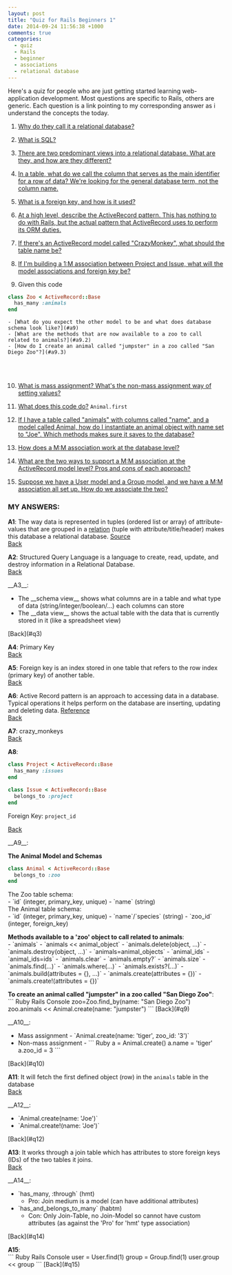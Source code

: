 ```yaml
---
layout: post
title: "Quiz for Rails Beginners 1"
date: 2014-09-24 11:56:38 +1000
comments: true
categories: 
  - quiz
  - Rails
  - beginner
  - associations
  - relational database
---
```


Here's a quiz for people who are just getting started learning web-application development. Most questions are specific to Rails, others are generic. Each question is a link pointing to my corresponding answer as i understand the concepts the today.

<!-- more -->

1. <a name='q1'></a>[Why do they call it a relational database?](#a1)

2. <a name='q2'></a>[What is SQL?](#a2)

3. <a name='q3'></a>[There are two predominant views into a relational database. What are they, and how are they different?](#a3)

4. <a name='q4'></a>[In a table, what do we call the column that serves as the main identifier for a row of data? We're looking for the general database term, not the column name.](#a4)

5. <a name='q5'></a>[What is a foreign key, and how is it used?](#a5)

6. <a name='q6'></a>[At a high level, describe the ActiveRecord pattern. This has nothing to do with Rails, but the actual pattern that ActiveRecord uses to perform its ORM duties.](#a6)

7. <a name='q7'></a>[If there's an ActiveRecord model called "CrazyMonkey", what should the table name be?](#a7)

8. <a name='q8'></a>[If I'm building a 1:M association between Project and Issue, what will the model associations and foreign key be?](#a8)

9. <a name='q9'></a><div class='no_extra_line'>Given this code</div>
``` Ruby
class Zoo < ActiveRecord::Base
  has_many :animals
end
```
    - [What do you expect the other model to be and what does database schema look like?](#a9)
    - [What are the methods that are now available to a zoo to call related to animals?](#a9.2)
    - [How do I create an animal called "jumpster" in a zoo called "San Diego Zoo"?](#a9.3)
<br/><br/>

10. <a name='q10'></a>[What is mass assignment? What's the non-mass assignment way of setting values?](#a10)

11. <a name='q11'></a>[What does this code do?](#a11) `Animal.first`

12. <a name='q12'></a>[If I have a table called "animals" with columns called "name", and a model called Animal, how do I instantiate an animal object with name set to "Joe". Which methods makes sure it saves to the database?](#a12)

13. <a name='q13'></a>[How does a M:M association work at the database level?](#a13)

14. <a name='q14'></a>[What are the two ways to support a M:M association at the ActiveRecord model level? Pros and cons of each approach?](#a14)

15. <a name='q15'></a>[Suppose we have a User model and a Group model, and we have a M:M association all set up. How do we associate the two?](#a15)

### MY ANSWERS:

<a name='a1'></a>
__A1__: The way data is represented in tuples (ordered list or array) of attribute-values that are grouped in a [relation](http://en.wikipedia.org/wiki/Relation_(database)) (tuple with attribute/title/header) makes this database a relational database. [Source](http://en.wikipedia.org/wiki/Relational_model)  
[Back](#q1)

<a name='a2'></a>
__A2__: Structured Query Language is a language to create, read, update, and destroy information in a Relational Database.  
[Back](#q2)

<a name='a3'></a>
<div>__A3__:</div>
<ul><li> The __schema view__ shows what columns are in a table and what type of data (string/integer/boolean/...) each columns can store</li>
<li> The __data view__ shows the actual table with the data that is currently stored in it (like a spreadsheet view)</li></ul>
[Back](#q3)

<a name='a4'></a>
__A4__: Primary Key  
[Back](#q4)

<a name='a5'></a>
__A5__: Foreign key is an index stored in one table that refers to the row index (primary key) of another table.  
[Back](#q5)

<a name='a6'></a>
__A6__: Active Record pattern is an approach to accessing data in a database. Typical operations it helps perform on the database are inserting, updating and deleting data. [Reference](http://www.martinfowler.com/eaaCatalog/activeRecord.html)  
[Back](#q6)

<a name='a7'></a>
__A7__: crazy_monkeys  
[Back](#q7)

<a name='a8'></a>
__A8__:
```Ruby Project Model
class Project < ActiveRecord::Base
  has_many :issues
end
```
```Ruby Issue Model
class Issue < ActiveRecord::Base
  belongs_to :project
end
```

Foreign Key: `project_id`

[Back](#q8)

<a name='a9'></a>
<div>__A9__:</div>

__The Animal Model and Schemas__
``` Ruby Animal Model
class Animal < ActiveRecord::Base
  belongs_to :zoo
end
```

<div>The Zoo table schema:</div>
- `id` (integer, primary_key, unique)
- `name` (string)

<div>The Animal table schema:</div>
- `id` (integer, primary_key, unique)
- `name`/`species` (string)
- `zoo_id` (integer, foreign_key)

<a name='a9.2'></a>

<div><strong>Methods available to a 'zoo' object to call related to animals</strong>:</div>  
- `animals`
- `animals << animal_object`
- `animals.delete(object, ...)`
- `animals.destroy(object, ...)`
- `animals=animal_objects`
- `animal_ids`
- `animal_ids=ids`
- `animals.clear`
- `animals.empty?`
- `animals.size`
- `animals.find(...)`
- `animals.where(...)`
- `animals.exists?(...)`
- `animals.build(attributes = {}, ...)`
- `animals.create(attributes = {})`
- `animals.create!(attributes = {})`

<a name='a9.3'></a>

<div><strong>To create an animal called "jumpster" in a zoo called "San Diego Zoo"</strong>:</div>  
``` Ruby Rails Console
zoo=Zoo.find_by(name: "San Diego Zoo")
zoo.animals << Animal.create(name: "jumpster")
```
[Back](#q9)

<a name='a10'></a>
<div>__A10__:</div>
<ul><li> Mass assignment - `Animal.create(name: 'tiger', zoo_id: '3')`</li>
<li> Non-mass assignment -
``` Ruby
a = Animal.create()
a.name = 'tiger'
a.zoo_id = 3
```</li></ul>
[Back](#q10)

<a name='a11'></a>
__A11__: It will fetch the first defined object (row) in the `animals` table in the database  
[Back](#q11)

<a name='a12'></a>
<div>__A12__:</div>
<ul><li> `Animal.create(name: 'Joe')`</li>
<li> `Animal.create!(name: 'Joe')`</li></ul>
[Back](#q12)

<a name='a13'></a>
__A13__: It works through a join table which has attributes to store foreign keys (IDs) of the two tables it joins.  
[Back](#q13)

<a name='a14'></a>
<div>__A14__:</div>
<ul><li> `has_many, :through` (hmt)
  <ul><li> Pro: Join medium is a model (can have additional attributes)</li></ul></li>
<li> `has_and_belongs_to_many` (habtm)
  <ul><li> Con: Only Join-Table, no Join-Model so cannot have custom attributes (as against the 'Pro' for 'hmt' type association)</li></ul></li></ul>
[Back](#q14)

<a name='a15'></a>
<div><strong>A15</strong>:</div>
``` Ruby Rails Console
user  = User.find(1)
group = Group.find(1)
user.group << group
```
[Back](#q15)

